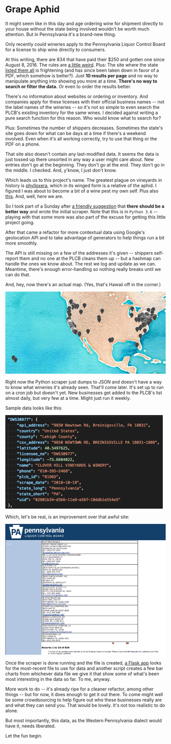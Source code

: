 # Grape Aphid #

It might seem like in this day and age ordering wine for shipment directly to your house without the state being involved wouldn't be worth much attention. But in Pennsylvania it's a brand-new thing.

Only recently could wineries apply to the Pennsylvania Liquor Control Board for a license to ship wine directly to consumers.

At this writing, there are 834 that have paid their $250 and gotten one since August 8, 2016. The rules are [a little weird](http://www.lcb.pa.gov/Legal/Documents/003492.pdf). Plus: The site where the state [listed them all](http://www.lcbapps.lcb.state.pa.us/webapp/Retail/Direct_Shippers_list.asp) is frightening (and has since been taken down in favor of a PDF, which somehow is better?). Just **10 results per page** and no way to manipulate anything into showing you more at a time. **There's no way to search or filter the data.** Or even to order the results better.

There's no information about websites or ordering or inventory. And companies apply for these licenses with their official business names -- not the label names of the wineries -- so it's not so simple to even search the PLCB's existing inventory for the same wines. I decided against writing a pure search function for this reason. Who would know what to search for?

Plus: Sometimes the number of shippers decreases. Sometimes the state's site goes down for what can be days at a time if there's a weekend involved. Even when it's all working correctly, try to use that thing or the PDF on a phone.

That site also doesn't contain any last-modified data. It seems the data is just tossed up there unsorted in any way a user might care about. New entries don't go at the beginning. They don't go at the end. They don't go in the middle. I checked. And, y'know, I just don't know.

Which leads us to this project's name. The greatest plague on vineyards in history is [phylloxera](https://en.wikipedia.org/wiki/Phylloxera), which in its winged form is a relative of the aphid. I figured I was about to become a bit of a wine pest my own self. Plus also [this](https://www.youtube.com/watch?v=E8G5gSP64D4). And, well, here we are.

So I took part of a Sunday after [a friendly suggestion](https://twitter.com/andy_c/status/795097314734043136) that **there should be a better way** and wrote the initial scraper. Note that this is in `Python 3.6` -- playing with that some more was also part of the excuse for getting this little project going.

After that came a refactor for more contextual data using Google's geolocation API and to take advantage of generators to help things run a bit more smoothly.

The API is still missing on a few of the addresses it's given -- shippers self-report them and no one at the PLCB cleans them up -- but a hashmap can handle the ones we know about. The rest we log and update as we can. Meantime, there's enough error-handling so nothing really breaks until we can do that.

And, hey, now there's an actual map. (Yes, that's Hawaii off in the corner.)

![wine_map]

Right now the Python scraper just dumps to JSON and doesn't have a way to know what wineries it's already seen. That'll come later. It's set up to run on a cron job but doesn't yet. New businesses get added to the PLCB's list almost daily, but very few at a time. Might just run it weekly.

Sample data looks like this:

![sample_data]

Which, let's be real, is an improvement over that awful site:

![plcb_site]

Once the scraper is done running and the file is created, [a Flask app](http://grapeaphid.com) looks for the most-recent file to use for data and another script creates a few bar charts from whichever data file we give it that show some of what's been most interesting in the data so far. To me, anyway.

More work to do -- it's already ripe for a cleaner refactor, among other things -- but for now, it does enough to get it out there. To come might well be some crowdsourcing to help figure out who these businesses really are and what they can send you. That would be lovely. It's not too realistic to do alone.

But most importantly, this data, as the Western Pennsylvania dialect would have it, needs liberated.

Let the fun begin.

[plcb_site]:https://github.com/thejqs/pa_wine_shippers/blob/master/example_images/plcb_wine_shippers.png

[sample_data]:https://github.com/thejqs/pa_wine_shippers/blob/master/example_images/json_sample.png

[wine_map]:https://github.com/thejqs/pa_wine_shippers/blob/master/example_images/wine_map.png
